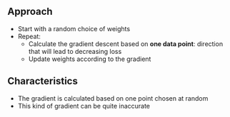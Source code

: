## Approach

- Start with a random choice of weights
- Repeat:
	- Calculate the gradient descent based on **one data point**: direction that will lead to decreasing loss
	- Update weights according to the gradient

## Characteristics

- The gradient is calculated based on one point chosen at random
- This kind of gradient can be quite inaccurate